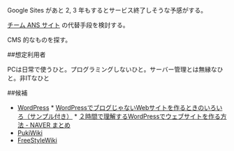Google Sites があと 2, 3 年もするとサービス終了しそうな予感がする。

[チーム ANS サイト](http://www.team-ans.jp/rr7/) の代替手段を検討する。

CMS 的なものを探す。

##想定利用者

PCは日常で使うひと。プログラミングしないひと。サーバー管理とは無縁なひと。非ITなひと

##候補

*  [WordPress](http://ja.wordpress.org/)
       *  [WordPressでブログじゃないWebサイトを作るときのいろいろ（サンプル付き）](http://webdesignrecipes.com/wordpress-corporate-website/)
       *  [２時間で理解するWordPressでウェブサイトを作る方法 - NAVER まとめ](http://matome.naver.jp/odai/2133784523842546501)
*  [PukiWiki](http://pukiwiki.sourceforge.jp/)
*  [FreeStyleWiki](http://fswiki.sourceforge.jp/cgi-bin/wiki.cgi)
